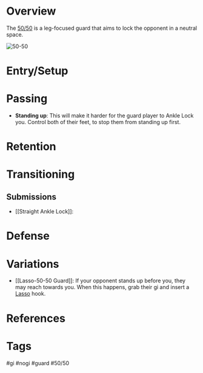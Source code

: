 # Overview
The <u>50/50</u> is a leg-focused guard that aims to lock the opponent in a neutral space.

![50-50](https://www.filepicker.io/api/file/Epicb79HTqSIODQyYr6g)
# Entry/Setup
# Passing
- **Standing up**: This will make it harder for the guard player to Ankle Lock you. Control both of their feet, to stop them from standing up first.
# Retention
# Transitioning
## Submissions
- [[Straight Ankle Lock]]: 
# Defense
# Variations
 - [[Lasso-50-50 Guard]]: If your opponent stands up before you, they may reach towards you. When this happens, grab their gi and insert a [Lasso](obsidian://open?vault=Obsidian-BJJ-Notes&file=Guards%2FLasso%20Guard) hook.
# References
# Tags
#gi #nogi #guard #50/50 